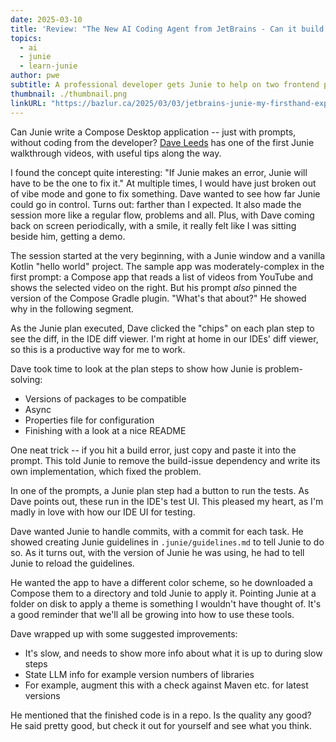 ```yaml
---
date: 2025-03-10
title: 'Review: "The New AI Coding Agent from JetBrains - Can it build a Compose Desktop app"'
topics:
  - ai
  - junie
  - learn-junie
author: pwe
subtitle: A professional developer gets Junie to help on two frontend projects.
thumbnail: ./thumbnail.png
linkURL: "https://bazlur.ca/2025/03/03/jetbrains-junie-my-firsthand-experience/"
---
```


Can Junie write a Compose Desktop application -- just with prompts, without coding from the
developer? [Dave Leeds](https://www.youtube.com/@typealias) has one of the first Junie walkthrough videos, with useful
tips along the way.

I found the concept quite interesting: "If Junie makes an error, Junie will have to be the one to fix it." At multiple
times, I would have just broken out of vibe mode and gone to fix something. Dave wanted to see how far Junie could go in
control. Turns out: farther than I expected. It also made the session more like a regular flow, problems and all. Plus,
with Dave coming back on screen periodically, with a smile, it really felt like I was sitting beside him, getting a
demo.

The session started at the very beginning, with a Junie window and a vanilla Kotlin "hello world" project. The sample
app was moderately-complex in the first prompt: a Compose app that reads a list of videos from YouTube and shows the
selected video on the right. But his prompt _also_ pinned the version of the Compose Gradle plugin. "What's that about?"
He showed why in the following segment.

As the Junie plan executed, Dave clicked the "chips" on each plan step to see the diff, in the IDE diff viewer. I'm
right at home in our IDEs' diff viewer, so this is a productive way for me to work.

Dave took time to look at the plan steps to show how Junie is problem-solving:

- Versions of packages to be compatible
- Async
- Properties file for configuration
- Finishing with a look at a nice README

One neat trick -- if you hit a build error, just copy and paste it into the prompt. This told Junie to remove the
build-issue dependency and write its own implementation, which fixed the problem.

In one of the prompts, a Junie plan step had a button to run the tests. As Dave points out, these run in the IDE's test
UI. This pleased my heart, as I'm madly in love with how our IDE UI for testing.

Dave wanted Junie to handle commits, with a commit for each task. He showed creating Junie guidelines in
`.junie/guidelines.md` to tell Junie to do so. As it turns out, with the version of Junie he was using, he had to tell
Junie to reload the guidelines.

He wanted the app to have a different color scheme, so he downloaded a Compose them to a directory and told Junie to
apply it. Pointing Junie at a folder on disk to apply a theme is something I wouldn't have thought of. It's a good
reminder that we'll all be growing into how to use these tools.

Dave wrapped up with some suggested improvements:

- It's slow, and needs to show more info about what it is up to during slow steps
- State LLM info for example version numbers of libraries
- For example, augment this with a check against Maven etc. for latest versions

He mentioned that the finished code is in a repo. Is the quality any good? He said pretty good, but check it out for
yourself and see what you think.
